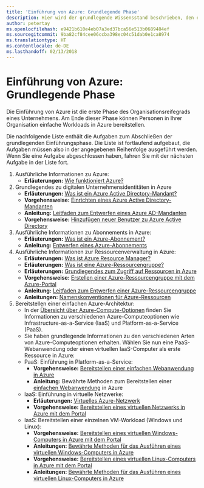 ```yaml
---
title: 'Einführung von Azure: Grundlegende Phase'
description: Hier wird der grundlegende Wissensstand beschrieben, den ein Unternehmen für die Einführung von Azure benötigt.
author: petertay
ms.openlocfilehash: e9421b610e4eb07a3ed37bca56e513b0689484ef
ms.sourcegitcommit: 9ba82cf84cee06ccba398ec04c51dab0e1ca8974
ms.translationtype: HT
ms.contentlocale: de-DE
ms.lasthandoff: 02/13/2018
---
```

# <a name="adopting-azure-foundational"></a>Einführung von Azure: Grundlegende Phase

Die Einführung von Azure ist die erste Phase des Organisationsreifegrads eines Unternehmens. Am Ende dieser Phase können Personen in Ihrer Organisation einfache Workloads in Azure bereitstellen.

Die nachfolgende Liste enthält die Aufgaben zum Abschließen der grundlegenden Einführungsphase. Die Liste ist fortlaufend aufgebaut, die Aufgaben müssen also in der angegebenen Reihenfolge ausgeführt werden. Wenn Sie eine Aufgabe abgeschlossen haben, fahren Sie mit der nächsten Aufgabe in der Liste fort. 

1. Ausführliche Informationen zu Azure:
    - **Erläuterungen:** [Wie funktioniert Azure?](azure-explainer.md)
2. Grundlegendes zu digitalen Unternehmensidentitäten in Azure
    - **Erläuterungen:** [Was ist ein Azure Active Directory-Mandant?](tenant-explainer.md)
    - **Vorgehensweise:** [Einrichten eines Azure Active Directory-Mandanten](/azure/active-directory/develop/active-directory-howto-tenant?toc=/azure/architecture/cloud-adoption-guide/toc.json)
    - **Anleitung:** [Leitfaden zum Entwerfen eines Azure AD-Mandanten](tenant.md)
    - **Vorgehensweise:** [Hinzufügen neuer Benutzer zu Azure Active Directory](/azure/active-directory/add-users-azure-active-directory?toc=/azure/architecture/cloud-adoption-guide/toc.json)    
3. Ausführliche Informationen zu Abonnements in Azure:
    - **Erläuterungen:** [Was ist ein Azure-Abonnement?](subscription-explainer.md)
    - **Anleitung:** [Entwerfen eines Azure-Abonnements](subscription.md)
4. Ausführliche Informationen zur Ressourcenverwaltung in Azure: 
    - **Erläuterungen:** [Was ist Azure Resource Manager?](resource-manager-explainer.md)
    - **Erläuterungen:** [Was ist eine Azure-Ressourcengruppe?](resource-group-explainer.md)
    - **Erläuterungen:** [Grundlegendes zum Zugriff auf Ressourcen in Azure](/azure/active-directory/active-directory-understanding-resource-access?toc=/azure/architecture/cloud-adoption-guide/toc.json)
    - **Vorgehensweise:** [Erstellen einer Azure-Ressourcengruppe mit dem Azure-Portal](/azure/azure-resource-manager/resource-group-portal?toc=/azure/architecture/cloud-adoption-guide/toc.json)
    - **Anleitung:** [Leitfaden zum Entwerfen einer Azure-Ressourcengruppe](resource-group.md)
    - **Anleitungen:** [Namenskonventionen für Azure-Ressourcen](/azure/architecture/best-practices/naming-conventions?toc=/azure/architecture/cloud-adoption-guide/toc.json)
5. Bereitstellen einer einfachen Azure-Architektur:
    - In der [Übersicht über Azure-Compute-Optionen](/azure/architecture/guide/technology-choices/compute-overview?toc=/azure/architecture/cloud-adoption-guide/toc.json) finden Sie Informationen zu verschiedenen Azure-Computeoptionen wie Infrastructure-as-a-Service (IaaS) und Platform-as-a-Service (PaaS).
    - Sie haben grundlegende Informationen zu den verschiedenen Arten von Azure-Computeoptionen erhalten. Wählen Sie nun eine PaaS-Webanwendung oder einen virtuellen IaaS-Computer als erste Ressource in Azure:
    - PaaS: Einführung in Platform-as-a-Service:
        - **Vorgehensweise:** [Bereitstellen einer einfachen Webanwendung in Azure](/azure/app-service/app-service-web-overview?toc=/azure/architecture/cloud-adoption-guide/toc.json)
        - **Anleitung:** Bewährte Methoden zum Bereitstellen einer [einfachen Webanwendung](/azure/architecture/reference-architectures/app-service-web-app/basic-web-app?toc=/azure/architecture/cloud-adoption-guide/toc.json) in Azure
    - IaaS: Einführung in virtuelle Netzwerke:
        - **Erläuterungen:** [Virtuelles Azure-Netzwerk](/azure/virtual-network/virtual-networks-overview?toc=/azure/architecture/cloud-adoption-guide/toc.json)
        - **Vorgehensweise:** [Bereitstellen eines virtuellen Netzwerks in Azure mit dem Portal](/azure/virtual-network/virtual-networks-create-vnet-arm-pportal?toc=/azure/architecture/cloud-adoption-guide/toc.json)
    - IasS: Bereitstellen einer einzelnen VM-Workload (Windows und Linux):
        - **Vorgehensweise:** [Bereitstellen eines virtuellen Windows-Computers in Azure mit dem Portal](/azure/virtual-machines/windows/quick-create-portal?toc=/azure/architecture/cloud-adoption-guide/toc.json)
        - **Anleitungen:** [Bewährte Methoden für das Ausführen eines virtuellen Windows-Computers in Azure](/azure/architecture/reference-architectures/virtual-machines-windows/single-vm?toc=/azure/architecture/cloud-adoption-guide/toc.json)
        - **Vorgehensweise:** [Bereitstellen eines virtuellen Linux-Computers in Azure mit dem Portal](/azure/virtual-machines/linux/quick-create-portal?toc=/azure/architecture/cloud-adoption-guide/toc.json)
        - **Anleitungen:** [Bewährte Methoden für das Ausführen eines virtuellen Linux-Computers in Azure](/azure/architecture/reference-architectures/virtual-machines-linux/single-vm?toc=/azure/architecture/cloud-adoption-guide/toc.json)
